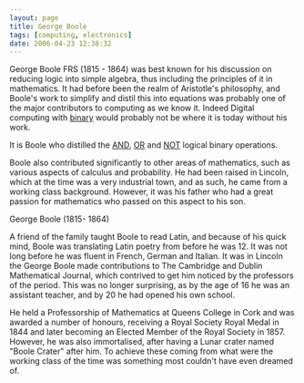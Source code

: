 ```yaml
---
layout: page
title: George Boole
tags: [computing, electronics]
date: 2006-04-23 12:38:32
---
```

George Boole FRS (1815 - 1864) was best known for his discussion on reducing logic into simple algebra, thus including the principles of it in mathematics. It had before been the realm of Aristotle's philosophy, and Boole's work to simplify and distil this into equations was probably one of the major contributors to computing as we know it. Indeed Digital computing with [binary](/wiki/binary.html "The storage method for digital information") would probably not be where it is today without his work.

It is Boole who distilled the [AND](/wiki/and.html "AND"), [OR](/wiki/or.html "OR") and [NOT](/wiki/not.html "NOT") logical binary operations.

Boole also contributed significantly to other areas of mathematics, such as various aspects of calculus and probability. He had been raised in Lincoln, which at the time was a very industrial town, and as such, he came from a working class background. However, it was his father who had a great passion for mathematics who passed on this aspect to his son.

George Boole (1815- 1864)

A friend of the family taught Boole to read Latin, and because of his quick mind, Boole was translating Latin poetry from before he was 12. It was not long before he was fluent in French, German and Italian. It was in Lincoln the George Boole made contributions to The Cambridge and Dublin Mathematical Journal, which contrived to get him noticed by the professors of the period. This was no longer surprising, as by the age of 16 he was an assistant teacher, and by 20 he had opened his own school.

He held a Professorship of Mathematics at Queens College in Cork and was awarded a number of honours, receiving a Royal Society Royal Medal in 1844 and later becoming an Elected Member of the Royal Society in 1857. However, he was also immortalised, after having a Lunar crater named "Boole Crater" after him. To achieve these coming from what were the working class of the time was something most couldn't have even dreamed of.
